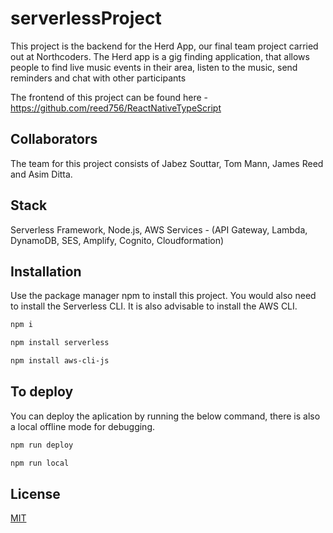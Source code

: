 # serverlessProject

This project is the backend for the Herd App, our final team project carried out at Northcoders.
The Herd app is a gig finding application, that allows people to find live music events in their area, listen to the music, send reminders and chat with other participants

The frontend of this project can be found here - https://github.com/reed756/ReactNativeTypeScript

## Collaborators

The team for this project consists of Jabez Souttar, Tom Mann, James Reed and Asim Ditta.

## Stack

Serverless Framework,  Node.js, AWS Services - (API Gateway, Lambda, DynamoDB, SES, Amplify, Cognito, Cloudformation)

## Installation

Use the package manager npm to install this project.
You would also need to install the Serverless CLI.
It is also advisable to install the AWS CLI.

```bash
npm i
```
```bash
npm install serverless
```
```bash
npm install aws-cli-js
```

## To deploy

You can deploy the aplication by running the below command, there is also a local offline mode for debugging.

```bash
npm run deploy
```

```bash
npm run local
```

## License
[MIT](https://choosealicense.com/licenses/mit/)
